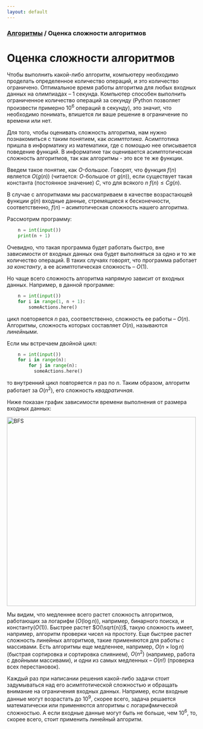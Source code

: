 ```yaml
---
layout: default
---
```


<script type="text/javascript" id="MathJax-script" async
  src="https://cdn.jsdelivr.net/npm/mathjax@3/es5/tex-mml-chtml.js">
</script>

<script>
  MathJax = {
    tex: {
      inlineMath: [['$', '$']]
    }
  };
</script>

### [Алгоритмы](index.md) / Оценка сложности алгоритмов

# **Оценка сложности алгоритмов** 

Чтобы выполнить какой-либо алгоритм, компьютеру необходимо проделать определенное количество операций, и это количество ограничено. Оптимальное время работы алгоритма для любых входных данных на олимпиадах – $1$ секунда. Компьютер способен выполнить ограниченное количество операций за секунду (Python позволяет произвести примерно $10^6$ операций в секунду), это значит, что необходимо понимать, впишется ли ваше решение в ограничение по времени или нет.

Для того, чтобы оценивать сложность алгоритма, нам нужно познакомиться с таким понятием, как *асимптотика*. Асимптотика пришла в информатику из математики, где с помощью нее описывается поведение функций. В информатике так оценивается асимптотическая сложность алгоритмов, так как алгоритмы - это все те же функции.

Введем такое понятие, как *$O$-большое*. Говорят, что функция $f(n)$ является $O(g(n))$ (читается: $O$-большое от $g(n)$), если существует такая константа (постоянное значение) $C$, что для всякого $n$ $f(n) \leq Cg(n)$. 

В случае с алгоритмами мы рассматриваем в качестве возрастающей функции $g(n)$ входные данные, стремящиеся к бесконечности, соответственно, $f(n)$ – асимтотическая сложность нашего алгоритма. 

Рассмотрим программу:

```py
    n = int(input())
    print(n + 1)
```

Очевидно, что такая программа будет работать быстро, вне зависимости от входных данных она будет выполняться за одно и то же количество операций. В таких случаях говорят, что программа работает *за константу*, а ее асимптотическая сложность – $O(1)$.

Но чаще всего сложность алгоритма напрямую зависит от входных данных. Например, в данной программе:

```py
    n = int(input())
    for i in range(1, n + 1):
        someActions.here()
```

цикл повторяется $n$ раз, соответственно, сложность ее работы – $O(n)$. Алгоритмы, сложность которых составляет $O(n)$, называются *линейными*.

Если мы встречаем двойной цикл:

```py
    n = int(input())
    for i in range(n):
        for j in range(n):
          someActions.here()
```
            
то внутренний цикл повторяется $n$ раз по $n$. Таким образом, алгоритм работает за $O(n^2)$, его сложность *квадратичная*.

Ниже показан график зависимости времени выполнения от размера входных данных:

<img src="assets/asymp.png" alt="BFS" width="500"/>

Мы видим, что медленнее всего растет сложность алгоритмов, работающих за логарифм ($O(\log n)$), например, бинарного поиска, и константу($O(1)$). Быстрее растет $O(\sqrt{n})$, такую сложность имеет, например, алгоритм проверки чисел на простоту. Еще быстрее растет сложность линейных алгоритмов, такие применяются для работы с массивами. Есть алгоритмы еще медленнее, например, $O(n \times \log n)$ (быстрая сортировка и сортировка слиянием), $O(n^2)$ (например, работа с двойными массивами), и одни из самых медленных – $O(n!)$ (проверка всех перестановок).

Каждый раз при написании решения какой-либо задачи стоит задумываться над его асимптотической сложностью и обращать внимание на ограничения входных данных. Например, если входные данные могут возрастать до $10^9$, скорее всего, задача решается математически или применяются алгоритмы с логарифмической сложностью. А если входные данные могут быть не больше, чем $10^6$, то, скорее всего, стоит применить линейный алгоритм.
